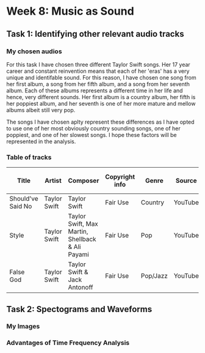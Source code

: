 # Week 8: Music as Sound
## Task 1: Identifying other relevant audio tracks
### My chosen audios
For this task I have chosen three different Taylor Swift songs. Her 17 year career and constant reinvention means that each of her 'eras' has a very unique and identifable sound. For this reason, I have chosen one song from her first album, a song from her fifth album, and a song from her seventh album. Each of these albums represents a different time in her life and hence, very different sounds. Her first album is a country album, her fifth is her poppiest album, and her seventh is one of her more mature and mellow albums albeit still very pop. 

The songs I have chosen aplty represent these differences as I have opted to use one of her most obviously country sounding songs, one of her poppiest, and one of her slowest songs. I hope these factors will be represented in the analysis.

### Table of tracks

Title|Artist|Composer|Copyright info|Genre|Source|File/audio format|Number of channels|Sample rate|Bits per second|Duration
-----|------|--------|--------------|-----|------|-----------------|------------------|-----------|---------------|---------
Should've Said No|Taylor Swift|Taylor Swift|Fair Use|Country|YouTube|WAV|2 - Stereo|48 kHz|16|04:02
Style|Taylor Swift|Taylor Swift, Max Martin, Shellback & Ali Payami|Fair Use|Pop|YouTube|WAV|2 - Stereo|48 kHz|16|03:56
False God|Taylor Swift|Taylor Swift & Jack Antonoff|Fair Use|Pop/Jazz|YouTube|WAV|2 - Stereo|48 kHz|16|03:21

## Task 2: Spectograms and Waveforms
### My Images

### Advantages of Time Frequency Analysis

